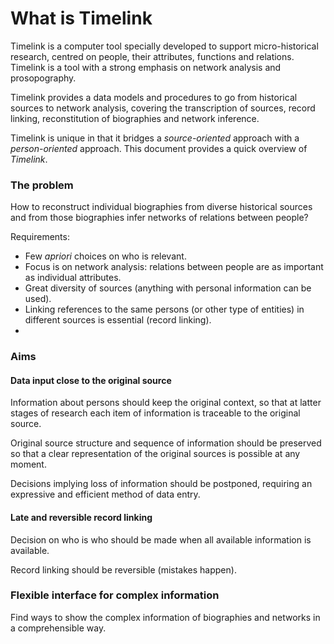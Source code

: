 
# What is Timelink 
Timelink is a computer tool specially developed to support micro-historical research, centred on people, their attributes, functions and relations. Timelink is a tool with a strong emphasis on network analysis and prosopography.

  Timelink provides a data models and procedures to go from historical sources to network analysis, covering the transcription of sources, record linking, reconstitution of biographies and network inference.

  Timelink is unique in that it bridges a *source-oriented* approach with a *person-oriented* approach. This document provides a quick overview of *Timelink*.


### The problem
  

How to reconstruct individual biographies from diverse historical sources and from those biographies infer networks of relations between people?

Requirements:
- Few *apriori* choices on who is relevant.
- Focus is on network analysis: relations between people are as important as individual attributes.
- Great diversity of sources (anything with personal information can be used).
- Linking references to the same persons (or other type of entities) in different sources is essential (record linking).
- 
### Aims

#### Data input close to the original source

Information about persons should keep the original context, so that at latter stages of research each item of information is traceable to the original source.

Original source structure and sequence of information should be preserved so that a clear representation of the original sources is possible at any moment.

Decisions implying loss of information should be postponed, requiring an expressive and efficient method of data entry.

#### Late and reversible record linking

Decision on who is who should be made when all available information is available.

Record linking should be reversible (mistakes happen).
  
### Flexible interface for complex information

Find ways to show the complex information of biographies and networks
in a comprehensible way.
